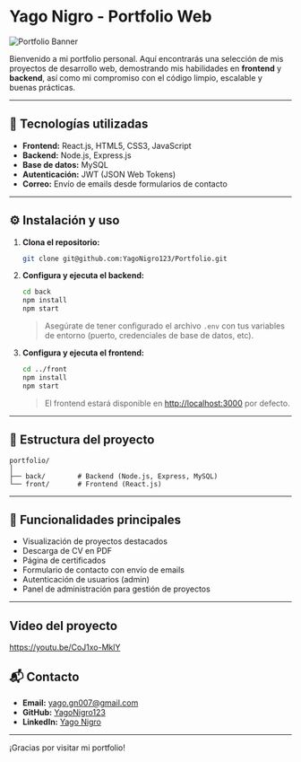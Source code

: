 # Yago Nigro - Portfolio Web

![Portfolio Banner](<img width="1154" height="630" alt="Captura de pantalla 2025-09-04 134253" src="https://github.com/user-attachments/assets/353ec99d-5e69-46d6-94d1-c1b62b9760f0" />)


Bienvenido a mi portfolio personal. Aquí encontrarás una selección de mis proyectos de desarrollo web, demostrando mis habilidades en **frontend** y **backend**, así como mi compromiso con el código limpio, escalable y buenas prácticas.

---

## 🚀 Tecnologías utilizadas

- **Frontend:** React.js, HTML5, CSS3, JavaScript
- **Backend:** Node.js, Express.js
- **Base de datos:** MySQL
- **Autenticación:** JWT (JSON Web Tokens)
- **Correo:** Envío de emails desde formularios de contacto

---

## ⚙️ Instalación y uso

1. **Clona el repositorio:**
   ```bash
   git clone git@github.com:YagoNigro123/Portfolio.git
   ```

2. **Configura y ejecuta el backend:**
   ```bash
   cd back
   npm install
   npm start
   ```
   > Asegúrate de tener configurado el archivo `.env` con tus variables de entorno (puerto, credenciales de base de datos, etc).

3. **Configura y ejecuta el frontend:**
   ```bash
   cd ../front
   npm install
   npm start
   ```
   > El frontend estará disponible en [http://localhost:3000](http://localhost:3000) por defecto.

---

## 📁 Estructura del proyecto

```
portfolio/
│
├── back/        # Backend (Node.js, Express, MySQL)
└── front/       # Frontend (React.js)
```

---

## 📄 Funcionalidades principales

- Visualización de proyectos destacados
- Descarga de CV en PDF
- Página de certificados
- Formulario de contacto con envío de emails
- Autenticación de usuarios (admin)
- Panel de administración para gestión de proyectos

---

## Video del proyecto
https://youtu.be/CoJ1xo-MklY

## 📬 Contacto

- **Email:** yago.gn007@gmail.com
- **GitHub:** [YagoNigro123](https://github.com/YagoNigro123)
- **LinkedIn:** [Yago Nigro](https://www.linkedin.com/in/yagonigro/)

---

¡Gracias por visitar mi portfolio!
